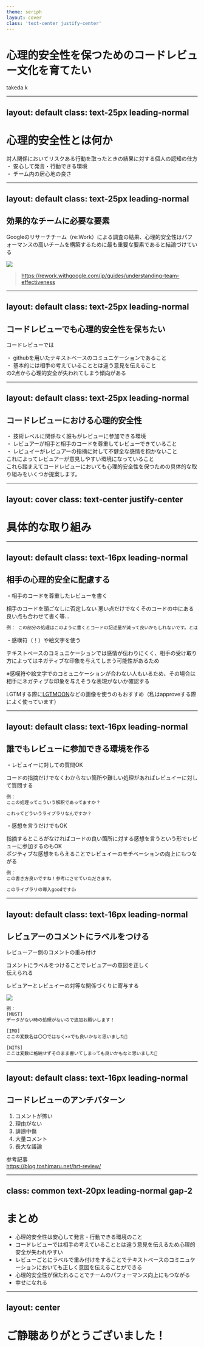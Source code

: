 ```yaml
---
theme: seriph
layout: cover
class: 'text-center justify-center'
---
```


<style>
  .slidev-layout.default p {
    line-height: 1.5;
  }
</style>

# 心理的安全性を保つためのコードレビュー文化を育てたい

takeda.k

---
layout: default
class: text-25px leading-normal
---

# 心理的安全性とは何か

<div class='mt-8' v-click="1">
  対人関係においてリスクある行動を取ったときの結果に対する個人の認知の仕方
</div>

<div class="mt-40px" />

<div v-click="2" class="mt-30px">
  ・ 安心して発言・行動できる環境
</div>

<div v-click="2" class="mt-30px">
  ・ チーム内の居心地の良さ
</div>

---
layout: default
class: text-25px leading-normal
---

## 効果的なチームに必要な要素

<div class="flex gap-20px">

  <div>
    <p class="">Googleのリサーチチーム（re:Work）による調査の結果、心理的安全性はパフォーマンスの高いチームを構築するために最も重要な要素であると結論づけている</p>
  </div>

  <img src="/psychological-safety.png" class="h-90 rounded" />
</div>

<div class="mt-40px" />

> https://rework.withgoogle.com/jp/guides/understanding-team-effectiveness

---
layout: default
class: text-25px leading-normal
---

## コードレビューでも心理的安全性を保ちたい

<div class="mt-40px" />

コードレビューでは

<div class="mt-30px">
  ・ githubを用いたテキストベースのコミュニケーションであること
</div>

<div class="mt-30px">
  ・ 基本的には相手の考えていることとは違う意見を伝えること
</div>

<div class="mt-30px">
  の2点から心理的安全が失われてしまう傾向がある
</div>

---
layout: default
class: text-25px leading-normal
---

## コードレビューにおける心理的安全性

<div v-click="1" class="mt-30px">
  ・ 技術レベルに関係なく誰もがレビューに参加できる環境
</div>

<div v-click="2" class="mt-30px">
  ・ レビュアーが相手と相手のコードを尊重してレビューできていること
</div>

<div v-click="3" class="mt-30px -indent-30px pl-[30px]">
  ・ レビュイーがレビュアーの指摘に対して不健全な感情を抱かないこと<br/>これによってレビュアーが意見しやすい環境になっていること
</div>

<div v-click="4" class="mt-30px">
  これら踏まえてコードレビューにおいても心理的安全性を保つための具体的な取り組みをいくつか提案します。
</div>

---
layout: cover
class: text-center justify-center
---

# 具体的な取り組み

---
layout: default
class: text-16px leading-normal
---

## 相手の心理的安全に配慮する

<div class="mt-30px" />

<div v-click="1">
  <p class="text-25px">・相手のコードを尊重したレビューを書く</p>
  相手のコードを頭ごなしに否定しない  
  悪い点だけでなくそのコードの中にある良い点も合わせて書く等...

  ```ts
  例： この部分の処理はこのように書くとコードの記述量が減って良いかもしれないです。とはいえ、〇〇さんの書き方の方が可読性は高いと思います。
  ```
</div>

<div class="mt-30px" />

<div v-click="2">
  <p class="text-25px">・感嘆符（！）や絵文字<twemoji-star-struck />を使う</p>
  <p class="">テキストベースのコミュニケーションでは感情が伝わりにくく、相手の受け取り方によってはネガティブな印象を与えてしまう可能性があるため</p>
  <p class="text-13px">※感嘆符や絵文字でのコミュニケーションが合わない人もいるため、その場合は相手にネガティブな印象を与えそうな表現がないか確認する</p>

  LGTMする際に[LGTMOON](https://lgtmoon.herokuapp.com/)などの画像を使うのもおすすめ（私はapproveする際によく使っています）
</div>

---
layout: default
class: text-16px leading-normal
---

## 誰でもレビューに参加できる環境を作る

<div class="mt-30px" />

<div v-click="1">
  <p class="text-25px">・レビュイーに対しての質問OK</p>
  コードの指摘だけでなくわからない箇所や難しい処理があればレビュイーに対して質問する  

  ```ts
  例： 
  ここの処理ってこういう解釈であってますか？

  これってどういうライブラリなんですか？
  ```
</div>

<div class="mt-40px" />

<div v-click="2">
  <p class="text-25px">・感想を言うだけでもOK</p>
  指摘するところがなければコードの良い箇所に対する感想を言うという形でレビューに参加するのもOK<br />
  ポジティブな感想をもらえることでレビュイーのモチベーションの向上にもつながる


  ```ts
  例：
  この書き方良いですね！参考にさせていただきます。

  このライブラリの導入goodです👍
  ```
</div>

---
layout: default
class: text-16px leading-normal
---

## レビュアーのコメントにラベルをつける

<div class="flex justify-between mt-40px gap-20px" v-click="1">
  <div>
    <p>レビューアー側のコメントの重み付け</p>
    <p>コメントにラベルをつけることでレビュアーの意図を正しく<br />伝えられる</p>
    <p>レビュアーとレビュイーの対等な関係づくりに寄与する</p>
  </div>

  <img src="/review-label.png" class="h-200px rounded" />
</div>


<div class="mt-20px" />

<div v-click="2">

  ```ts
  例：
  [MUST]
  データがない時の処理がないので追加お願いします！

  [IMO]
  ここの変数名は〇〇ではなく××でも良いかなと思いました🤔

  [NITS]
  ここは変数に格納せずそのまま書いてしまっても良いかもなと思いました🤔
  ```

</div>

---
layout: default
class: text-16px leading-normal
---

## コードレビューのアンチパターン

<div class="mt-30px" />

1. コメントが怖い
2. 理由がない
3. 誹謗中傷
4. 大量コメント
5. 長大な議論

参考記事  
https://blog.toshimaru.net/hrt-review/

---
class: common text-20px leading-normal gap-2
---

# まとめ

<div class="mt-30px" />

- 心理的安全性は安心して発言・行動できる環境のこと
- コードレビューでは相手の考えていることとは違う意見を伝えるため心理的安全が失われやすい
- レビューごとにラベルで重み付けをすることでテキストベースのコミニュケーションにおいても正しく意図を伝えることができる
- 心理的安全性が保たれることでチームのパフォーマンス向上にもつながる
- 幸せになれる<twemoji-party-popper />

---
layout: center
---

# ご静聴ありがとうございました！